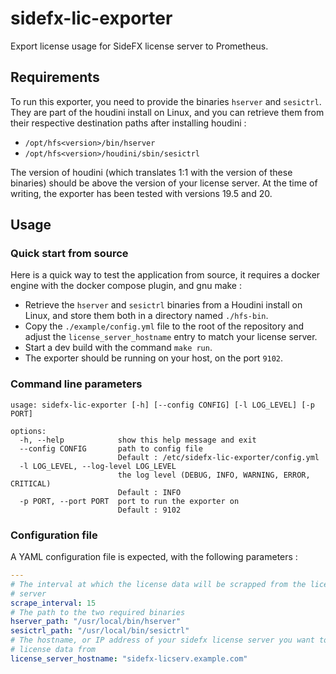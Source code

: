 # sidefx-lic-exporter

Export license usage for SideFX license server to Prometheus.

## Requirements

To run this exporter, you need to provide the binaries `hserver` and `sesictrl`.
They are part of the houdini install on Linux, and you can retrieve them from
their respective destination paths after installing houdini :

- `/opt/hfs<version>/bin/hserver`
- `/opt/hfs<version>/houdini/sbin/sesictrl`

The version of houdini (which translates 1:1 with the version of these binaries)
should be above the version of your license server. At the time of writing, the
exporter has been tested with versions 19.5 and 20.

## Usage

### Quick start from source

Here is a quick way to test the application from source, it requires a docker
engine with the docker compose plugin, and gnu make :

- Retrieve the `hserver` and `sesictrl` binaries from a Houdini install on
    Linux, and store them both in a directory named `./hfs-bin`.
- Copy the `./example/config.yml` file to the root of the repository and adjust
    the `license_server_hostname` entry to match your license server.
- Start a dev build with the command `make run`.
- The exporter should be running on your host, on the port `9102`.

### Command line parameters

```
usage: sidefx-lic-exporter [-h] [--config CONFIG] [-l LOG_LEVEL] [-p PORT]

options:
  -h, --help            show this help message and exit
  --config CONFIG       path to config file
                        Default : /etc/sidefx-lic-exporter/config.yml
  -l LOG_LEVEL, --log-level LOG_LEVEL
                        the log level (DEBUG, INFO, WARNING, ERROR, CRITICAL)
                        Default : INFO
  -p PORT, --port PORT  port to run the exporter on
                        Default : 9102
```

### Configuration file

A YAML configuration file is expected, with the following parameters :

```yaml
---
# The interval at which the license data will be scrapped from the license
# server
scrape_interval: 15
# The path to the two required binaries
hserver_path: "/usr/local/bin/hserver"
sesictrl_path: "/usr/local/bin/sesictrl"
# The hostname, or IP address of your sidefx license server you want to scrape
# license data from
license_server_hostname: "sidefx-licserv.example.com"
```
